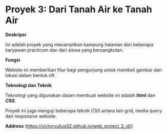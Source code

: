 # Proyek 3: Dari Tanah Air ke Tanah Air

**Deskripsi**

Ini adalah proyek yang menampilkan kampung halaman dari beberapa karyawan practicum dan dari siswa yang bersangkutan.

**Fungsi**

Website ini memberikan fitur bagi pengunjung untuk membeli gambar dari lokasi dalam bentuk nft.

**Teknologi dan Teknik**

Teknologi yang digunakan dalam membuat website ini adalah **_html_** dan **_CSS_**.

Proyek ini juga menguji beberapa teknik CSS antara lain grid, media query dan responsive website.

**Address** (https://victoryulius02.github.io/web_project_3_id/)

